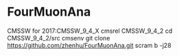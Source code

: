 # FourMuonAna

CMSSW for 2017:CMSSW_9_4_X
cmsrel CMSSW_9_4_2
cd CMSSW_9_4_2/src
cmsenv
git clone https://github.com/zhenhu/FourMuonAna.git
scram b -j28
